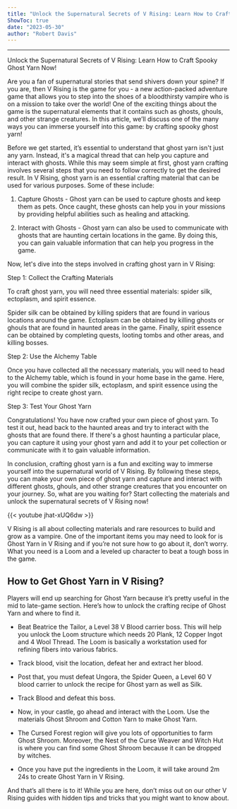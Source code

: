```yaml
---
title: "Unlock the Supernatural Secrets of V Rising: Learn How to Craft Spooky Ghost Yarn Now!"
ShowToc: true 
date: "2023-05-30"
author: "Robert Davis"
---
```

*****
Unlock the Supernatural Secrets of V Rising: Learn How to Craft Spooky Ghost Yarn Now!

Are you a fan of supernatural stories that send shivers down your spine? If you are, then V Rising is the game for you - a new action-packed adventure game that allows you to step into the shoes of a bloodthirsty vampire who is on a mission to take over the world! One of the exciting things about the game is the supernatural elements that it contains such as ghosts, ghouls, and other strange creatures. In this article, we’ll discuss one of the many ways you can immerse yourself into this game: by crafting spooky ghost yarn!

Before we get started, it’s essential to understand that ghost yarn isn't just any yarn. Instead, it's a magical thread that can help you capture and interact with ghosts. While this may seem simple at first, ghost yarn crafting involves several steps that you need to follow correctly to get the desired result. In V Rising, ghost yarn is an essential crafting material that can be used for various purposes. Some of these include:

1. Capture Ghosts - Ghost yarn can be used to capture ghosts and keep them as pets. Once caught, these ghosts can help you in your missions by providing helpful abilities such as healing and attacking.

2. Interact with Ghosts - Ghost yarn can also be used to communicate with ghosts that are haunting certain locations in the game. By doing this, you can gain valuable information that can help you progress in the game.

Now, let's dive into the steps involved in crafting ghost yarn in V Rising:

Step 1: Collect the Crafting Materials

To craft ghost yarn, you will need three essential materials: spider silk, ectoplasm, and spirit essence.

Spider silk can be obtained by killing spiders that are found in various locations around the game. Ectoplasm can be obtained by killing ghosts or ghouls that are found in haunted areas in the game. Finally, spirit essence can be obtained by completing quests, looting tombs and other areas, and killing bosses.

Step 2: Use the Alchemy Table

Once you have collected all the necessary materials, you will need to head to the Alchemy table, which is found in your home base in the game. Here, you will combine the spider silk, ectoplasm, and spirit essence using the right recipe to create ghost yarn.

Step 3: Test Your Ghost Yarn

Congratulations! You have now crafted your own piece of ghost yarn. To test it out, head back to the haunted areas and try to interact with the ghosts that are found there. If there's a ghost haunting a particular place, you can capture it using your ghost yarn and add it to your pet collection or communicate with it to gain valuable information.

In conclusion, crafting ghost yarn is a fun and exciting way to immerse yourself into the supernatural world of V Rising. By following these steps, you can make your own piece of ghost yarn and capture and interact with different ghosts, ghouls, and other strange creatures that you encounter on your journey. So, what are you waiting for? Start collecting the materials and unlock the supernatural secrets of V Rising now!

{{< youtube jhat-xUQ6dw >}} 



V Rising is all about collecting materials and rare resources to build and grow as a vampire. One of the important items you may need to look for is Ghost Yarn in V Rising and if you’re not sure how to go about it, don’t worry. What you need is a Loom and a leveled up character to beat a tough boss in the game.
 
## How to Get Ghost Yarn in V Rising?
 
Players will end up searching for Ghost Yarn because it’s pretty useful in the mid to late-game section. Here’s how to unlock the crafting recipe of Ghost Yarn and where to find it.
 

 
- Beat Beatrice the Tailor, a Level 38 V Blood carrier boss. This will help you unlock the Loom structure which needs 20 Plank, 12 Copper Ingot and 4 Wool Thread. The Loom is basically a workstation used for refining fibers into various fabrics.
 - Track blood, visit the location, defeat her and extract her blood.

 
- Post that, you must defeat Ungora, the Spider Queen, a Level 60 V blood carrier to unlock the recipe for Ghost yarn as well as Silk.
 - Track Blood and defeat this boss.
 - Now, in your castle, go ahead and interact with the Loom. Use the materials Ghost Shroom and Cotton Yarn to make Ghost Yarn.
 - The Cursed Forest region will give you lots of opportunities to farm Ghost Shroom. Moreover, the Nest of the Curse Weaver and Witch Hut is where you can find some Ghost Shroom because it can be dropped by witches.
 - Once you have put the ingredients in the Loom, it will take around 2m 24s to create Ghost Yarn in V Rising.

 
And that’s all there is to it! While you are here, don’t miss out on our other V Rising guides with hidden tips and tricks that you might want to know about.




